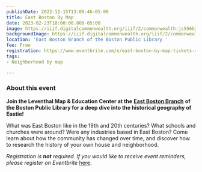```yaml
---
publishDate: 2022-12-15T13:00:46-05:00
title: East Boston By Map
date: 2023-02-23T18:00:00.000-05:00
image: https://iiif.digitalcommonwealth.org/iiif/2/commonwealth:js956k33v/full/2000,/0/default.jpg
backgroundImage: https://iiif.digitalcommonwealth.org/iiif/2/commonwealth:js956k33v/full/2000,/0/default.jpg
location: 'East Boston Branch of the Boston Public Library '
fee: Free
registration: https://www.eventbrite.com/e/east-boston-by-map-tickets-488132335957
tags:
- Neighborhood by map

---
```

### About this event

**Join the Leventhal Map & Education Center at the** [**East Boston Branch**](https://www.bpl.org/locations/east-boston/) **of the Boston Public Library for a deep dive into the historical geography of Eastie!**

What was East Boston like in the 19th and 20th centuries? What schools and churches were around? Were any industries based in East Boston? Come learn about how the community has changed over time, and discover how to research the history of your own house and neighborhood.

_Registration is **not** required. If you would like to receive event reminders, please register on Eventbrite_ [here](https://www.eventbrite.com/e/east-boston-by-map-tickets-488132335957). 